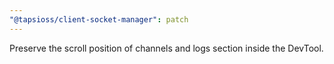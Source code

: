```yaml
---
"@tapsioss/client-socket-manager": patch
---
```


Preserve the scroll position of channels and logs section inside the DevTool.
  